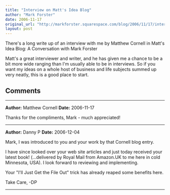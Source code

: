 ```yaml
---
title: "Interview on Matt's Idea Blog"
author: "Mark Forster"
date: 2006-11-17
original_url: "http://markforster.squarespace.com/blog/2006/11/17/interview-on-matts-idea-blog.html"
layout: post
---
```


There's a long write up of an interview with me by Matthew Cornell in Matt's Idea Blog: A Conversation with Mark Forster

Matt's a great interviewer and writer, and he has given me a chance to be a bit more wide ranging than I'm usually able to be in interviews. So if you want my ideas on a whole host of business and life subjects summed up very neatly, this is a good place to start.


## Comments

---

**Author:** Matthew Cornell
**Date:** 2006-11-17

Thanks for the compliments, Mark - much appreciated!

---

**Author:** Danny P
**Date:** 2006-12-04

Mark, I was introduced to you and your work by that Cornell blog entry.   
  
I have since looked over your web site articles and just today received your latest book! (...delivered by Royal Mail from Amazon.UK to me here in cold Minnesota, USA). I look forward to reviewing and implementing.   
  
Your "I'll Just Get the File Out" trick has already reaped some benefits here.  
  
Take Care, -DP

---
